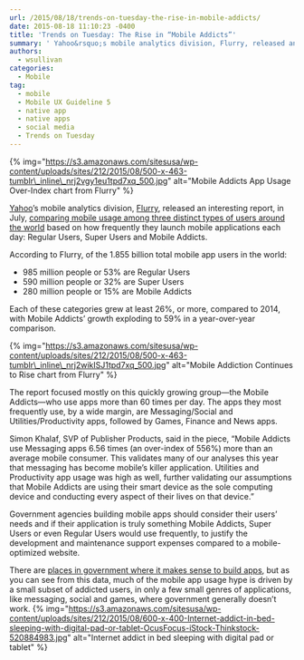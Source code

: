 ```yaml
---
url: /2015/08/18/trends-on-tuesday-the-rise-in-mobile-addicts/
date: 2015-08-18 11:10:23 -0400
title: 'Trends on Tuesday: The Rise in “Mobile Addicts”'
summary: ' Yahoo&rsquo;s mobile analytics division, Flurry, released an interesting report, in July,&nbsp;comparing mobile usage among three distinct types of users around the world based on how frequently they launch mobile applications each day: Regular Users, Super Users and Mobile Addicts. According to Flurry, of the'
authors:
  - wsullivan
categories:
  - Mobile
tag:
  - mobile
  - Mobile UX Guideline 5
  - native app
  - native apps
  - social media
  - Trends on Tuesday
---
```


{% img="https://s3.amazonaws.com/sitesusa/wp-content/uploads/sites/212/2015/08/500-x-463-tumblr\_inline\_nrj2vgy1eu1tpd7xq_500.jpg" alt="Mobile Addicts App Usage Over-Index chart from Flurry" %}

[Yahoo](https://www.yahoo.com/)’s mobile analytics division, [Flurry](http://www.flurry.com/), released an interesting report, in July, [comparing mobile usage among three distinct types of users around the world](http://flurrymobile.tumblr.com/post/124152019870/mobile-addicts-multiply-across-the-globe) based on how frequently they launch mobile applications each day: Regular Users, Super Users and Mobile Addicts.

According to Flurry, of the 1.855 billion total mobile app users in the world:

  * 985 million people or 53% are Regular Users
  * 590 million people or 32% are Super Users
  * 280 million people or 15% are Mobile Addicts

Each of these categories grew at least 26%, or more, compared to 2014, with Mobile Addicts&#8217; growth exploding to 59% in a year-over-year comparison.

{% img="https://s3.amazonaws.com/sitesusa/wp-content/uploads/sites/212/2015/08/500-x-463-tumblr\_inline\_nrj2wikISJ1tpd7xq_500.jpg" alt="Mobile Addiction Continues to Rise chart from Flurry" %}

The report focused mostly on this quickly growing group—the Mobile Addicts—who use apps more than 60 times per day. The apps they most frequently use, by a wide margin, are Messaging/Social and Utilities/Productivity apps, followed by Games, Finance and News apps.

Simon Khalaf, SVP of Publisher Products, said in the piece, “Mobile Addicts use Messaging apps 6.56 times (an over-index of 556%) more than an average mobile consumer. This validates many of our analyses this year that messaging has become mobile’s killer application. Utilities and Productivity app usage was high as well, further validating our assumptions that Mobile Addicts are using their smart device as the sole computing device and conducting every aspect of their lives on that device.”

Government agencies building mobile apps should consider their users&#8217; needs and if their application is truly something Mobile Addicts, Super Users or even Regular Users would use frequently, to justify the development and maintenance support expenses compared to a mobile-optimized website.

There are [places in government where it makes sense to build apps](https://www.WHATEVER/2015/07/01/planning-with-a-purpose-3-reasons-why-agencies-created-native-apps/), but as you can see from this data, much of the mobile app usage hype is driven by a small subset of addicted users, in only a few small genres of applications, like messaging, social and games, where government generally doesn&#8217;t work. {% img="https://s3.amazonaws.com/sitesusa/wp-content/uploads/sites/212/2015/08/600-x-400-Internet-addict-in-bed-sleeping-with-digital-pad-or-tablet-OcusFocus-iStock-Thinkstock-520884983.jpg" alt="Internet addict in bed sleeping with digital pad or tablet" %}